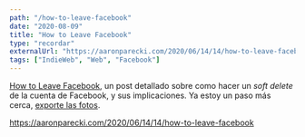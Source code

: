 ```yaml
---
path: "/how-to-leave-facebook"
date: "2020-08-09"
title: "How to Leave Facebook"
type: "recordar"
externalUrl: "https://aaronparecki.com/2020/06/14/14/how-to-leave-facebook"
tags: ["IndieWeb", "Web", "Facebook"]
---
```


[How to Leave Facebook](https://aaronparecki.com/2020/06/14/14/how-to-leave-facebook), un post detallado sobre como hacer un _soft delete_ de la cuenta de Facebook, y sus implicaciones. Ya estoy un paso m&aacute;s cerca, [exporte las fotos](/recordar/exportar-fotos-facebook).

https://aaronparecki.com/2020/06/14/14/how-to-leave-facebook
